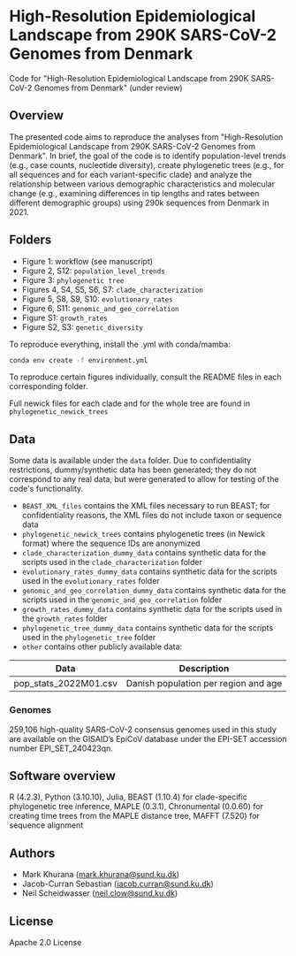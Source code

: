 # High-Resolution Epidemiological Landscape from 290K SARS-CoV-2 Genomes from Denmark

Code for "High-Resolution Epidemiological Landscape from 290K SARS-CoV-2 Genomes from Denmark" (under review)

## Overview

The presented code aims to reproduce the analyses from "High-Resolution Epidemiological Landscape from 290K SARS-CoV-2 Genomes from Denmark". In brief, the goal of the code is to identify population-level trends (e.g., case counts, nucleotide diversity), create phylogenetic trees (e.g., for all sequences and for each variant-specific clade) and analyze the relationship between various demographic characteristics and molecular change (e.g., examining differences in tip lengths and rates between different demographic groups) using 290k sequences from Denmark in 2021.

## Folders

* Figure 1: workflow (see manuscript)
* Figure 2, S12: ```population_level_trends```
* Figure 3: ```phylogenetic tree```
* Figures 4, S4, S5, S6, S7: ```clade_characterization```
* Figure 5, S8, S9, S10: ```evolutionary_rates```
* Figure 6, S11: ```genomic_and_geo_correlation```
* Figure S1: ```growth_rates```
* Figure S2, S3: ```genetic_diversity```

To reproduce everything, install the .yml with conda/mamba:

```bash
conda env create -f environment.yml
```

To reproduce certain figures individually, consult the README files in each corresponding folder.

Full newick files for each clade and for the whole tree are found in ```phylogenetic_newick_trees```

## Data

Some data is available under the ```data``` folder. Due to confidentiality restrictions, dummy/synthetic data has been generated; they do not correspond to any real data, but were generated to allow for testing of the code's functionality.

* ```BEAST_XML_files``` contains the XML files necessary to run BEAST; for confidentiality reasons, the XML files do not include taxon or sequence data
* ```phylogenetic_newick_trees``` contains phylogenetic trees (in Newick format) where the sequence IDs are anonymized
* ```clade_characterization_dummy_data``` contains synthetic data for the scripts used in the ```clade_characterization``` folder
* ```evolutionary_rates_dummy_data``` contains synthetic data for the scripts used in the ```evolutionary_rates``` folder
* ```genomic_and_geo_correlation_dummy_data``` contains synthetic data for the scripts used in the ```genomic_and_geo_correlation``` folder
* ```growth_rates_dummy_data``` contains synthetic data for the scripts used in the ```growth_rates``` folder
* ```phylogenetic_tree_dummy_data``` contains synthetic data for the scripts used in the ```phylogenetic_tree``` folder
* ```other``` contains other publicly available data:

| Data | Description  |
|------|--------------|
| pop_stats_2022M01.csv | Danish population per region and age |

### Genomes

259,106 high-quality SARS-CoV-2 consensus genomes used in this study are available on the GISAID’s EpiCoV database under the EPI-SET accession number EPI_SET_240423qn.


## Software overview

R (4.2.3), Python (3.10.10), Julia, BEAST (1.10.4) for clade-specific phylogenetic tree inference, MAPLE (0.3.1), Chronumental (0.0.60) for creating time trees from the MAPLE distance tree, MAFFT (7.520) for sequence alignment

## Authors

* Mark Khurana (<mark.khurana@sund.ku.dk>)
* Jacob-Curran Sebastian (<jacob.curran@sund.ku.dk>)
* Neil Scheidwasser (<neil.clow@sund.ku.dk>)

## License

Apache 2.0 License

